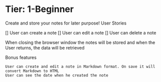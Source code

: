 
# Tier: 1-Beginner

Create and store your notes for later purpose!
User Stories

  []   User can create a note
  []   User can edit a note
  []   User can delete a note

  When closing the browser window the
  notes will be stored and when the User returns, the data will be retrieved

Bonus features

    User can create and edit a note in Markdown format. On save it will convert Markdown to HTML
    User can see the date when he created the note
